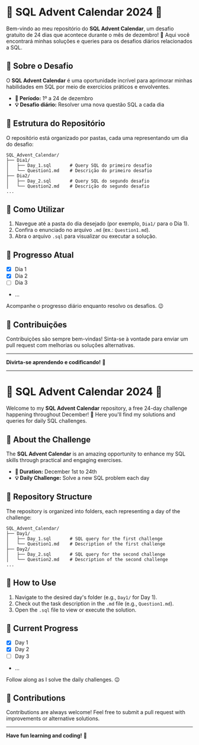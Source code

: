 # 🌟 SQL Advent Calendar 2024 🌟

Bem-vindo ao meu repositório do **SQL Advent Calendar**, um desafio gratuito de 24 dias que acontece durante o mês de dezembro! 🎄 Aqui você encontrará minhas soluções e queries para os desafios diários relacionados a SQL.

## 🎯 Sobre o Desafio

O **SQL Advent Calendar** é uma oportunidade incrível para aprimorar minhas habilidades em SQL por meio de exercícios práticos e envolventes.

- **📅 Período:** 1º a 24 de dezembro
- **💡 Desafio diário:** Resolver uma nova questão SQL a cada dia

## 📂 Estrutura do Repositório

O repositório está organizado por pastas, cada uma representando um dia do desafio:

```
SQL_Advent_Calendar/
├── Dia1/
│   ├── Day_1.sql       # Query SQL do primeiro desafio
│   └── Question1.md    # Descrição do primeiro desafio
├── Dia2/
│   ├── Day_2.sql       # Query SQL do segundo desafio
│   └── Question2.md    # Descrição do segundo desafio
...
```

## 🚀 Como Utilizar

1. Navegue até a pasta do dia desejado (por exemplo, `Dia1/` para o Dia 1).
2. Confira o enunciado no arquivo `.md` (ex.: `Question1.md`).
3. Abra o arquivo `.sql` para visualizar ou executar a solução.

## 📌 Progresso Atual
- [x] Dia 1
- [x] Dia 2
- [ ] Dia 3
- ...

Acompanhe o progresso diário enquanto resolvo os desafios. 😉

## 🤝 Contribuições

Contribuições são sempre bem-vindas! Sinta-se à vontade para enviar um pull request com melhorias ou soluções alternativas.


---

**Divirta-se aprendendo e codificando!** 🎉

---

# 🌟 SQL Advent Calendar 2024 🌟

Welcome to my **SQL Advent Calendar** repository, a free 24-day challenge happening throughout December! 🎄 Here you'll find my solutions and queries for daily SQL challenges.

## 🎯 About the Challenge

The **SQL Advent Calendar** is an amazing opportunity to enhance my SQL skills through practical and engaging exercises.

- **📅 Duration:** December 1st to 24th
- **💡 Daily Challenge:** Solve a new SQL problem each day

## 📂 Repository Structure

The repository is organized into folders, each representing a day of the challenge:

```
SQL_Advent_Calendar/
├── Day1/
│   ├── Day_1.sql       # SQL query for the first challenge
│   └── Question1.md    # Description of the first challenge
├── Day2/
│   ├── Day_2.sql       # SQL query for the second challenge
│   └── Question2.md    # Description of the second challenge
...
```

## 🚀 How to Use

1. Navigate to the desired day's folder (e.g., `Day1/` for Day 1).
2. Check out the task description in the `.md` file (e.g., `Question1.md`).
3. Open the `.sql` file to view or execute the solution.

## 📌 Current Progress
- [x] Day 1
- [x] Day 2
- [ ] Day 3
- ...

Follow along as I solve the daily challenges. 😉

## 🤝 Contributions

Contributions are always welcome! Feel free to submit a pull request with improvements or alternative solutions.

---

**Have fun learning and coding!** 🎉

